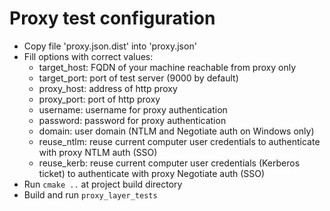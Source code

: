 # Proxy test configuration

* Copy file 'proxy.json.dist' into 'proxy.json'
* Fill options with correct values:
  - target_host: FQDN of your machine reachable from proxy only
  - target_port: port of test server (9000 by default)
  - proxy_host: address of http proxy
  - proxy_port: port of http proxy
  - username: username for proxy authentication
  - password: password for proxy authentication
  - domain: user domain (NTLM and Negotiate auth on Windows only)
  - reuse_ntlm: reuse current computer user credentials to authenticate with proxy NTLM auth (SSO)
  - reuse_kerb: reuse current computer user credentials (Kerberos ticket) to authenticate with proxy Negotiate auth (SSO)
* Run `cmake ..` at project build directory
* Build and run `proxy_layer_tests`
